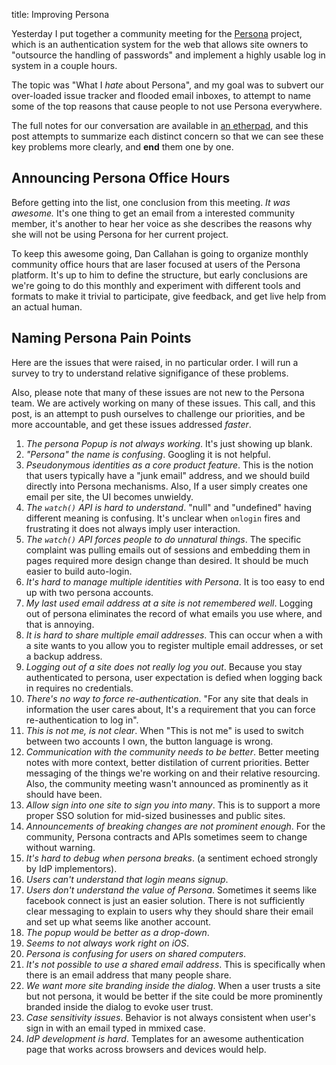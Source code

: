 title: Improving Persona

Yesterday I put together a community meeting for the [Persona][]
project, which is an authentication system for the web that allows
site owners to "outsource the handling of passwords" and implement a
highly usable log in system in a couple hours.

[Persona]: https://login.persona.org/

The topic was "What I *hate* about Persona", and my goal was to
subvert our over-loaded issue tracker and flooded email inboxes, to
attempt to name some of the top reasons that cause people to not
use Persona everywhere.

The full notes for our conversation are available in [an etherpad][], and this
post attempts to summarize each distinct concern so that we can see these key
problems more clearly, and **end** them one by one.

[an etherpad]: https://id.etherpad.mozilla.org/why-i-hate-persona

## Announcing Persona Office Hours

Before getting into the list, one conclusion from this meeting.  *It was
awesome.*  It's one thing to get an email from a interested community member,
it's another to hear her voice as she describes the reasons why she will not
be using Persona for her current project.

To keep this awesome going, Dan Callahan is going to organize monthly
community office hours that are laser focused at users of the Persona
platform.  It's up to him to define the structure, but early conclusions
are we're going to do this monthly and experiment with different tools
and formats to make it trivial to participate, give feedback, and get
live help from an actual human.

## Naming Persona Pain Points

Here are the issues that were raised, in no particular order.  I will
run a survey to try to understand relative signifigance of these problems.

Also, please note that many of these issues are not new to the Persona
team.  We are actively working on many of these issues.  This call, and
this post, is an attempt to push ourselves to challenge our priorities,
and be more accountable, and get these issues addressed *faster*.

1.  *The persona Popup is not always working*. It's just showing up blank.
2.  *"Persona" the name is confusing*.  Googling it is not helpful.
3.  *Pseudonymous identities as a core product feature*.  This is the notion
    that users typically have a "junk email" address, and we should build
    directly into Persona mechanisms.  Also, If a user simply creates
    one email per site, the UI becomes unwieldy.
4.  *The `watch()` API is hard to understand*.  "null" and "undefined"
    having different meaning is confusing.  It's unclear when `onlogin`
    fires and frustrating it does not always imply user interaction.
5.  *The `watch()` API forces people to do unnatural things*.  The specific
    complaint was pulling emails out of sessions and embedding them
    in pages required more design change than desired.  It should be much
    easier to build auto-login.
6.  *It's hard to manage multiple identities with Persona*.  It is too
    easy to end up with two persona accounts.
7.  *My last used email address at a site is not remembered well*.  Logging
    out of persona eliminates the record of what emails you use where, and
    that is annoying.
8.  *It is hard to share multiple email addresses*.  This can occur when a
    with a site wants to you allow you to
    register multiple email addresses, or set a backup address.
9.  *Logging out of a site does not really log you out*.  Because you stay
    authenticated to persona, user expectation is defied when logging back
    in requires no credentials.
10. *There's no way to force re-authentication*.  "For any site that deals
    in information the user cares about, It's a requirement that you can
    force re-authentication to log in".
11. *This is not me, is not clear*.  When "This is not me" is used to switch
    between two accounts I own, the button language is wrong.
12. *Communication with the community needs to be better*.  Better meeting
    notes with more context, better distilation of current priorities.  Better
    messaging of the things we're working on and their relative resourcing.
    Also, the community meeting wasn't announced as prominently as it should
    have been.
13. *Allow sign into one site to sign you into many*.  This is to support
    a more proper SSO solution for mid-sized businesses and public sites.
14. *Announcements of breaking changes are not prominent enough*.  For the
    community, Persona contracts and APIs sometimes seem to change without
    warning.
15. *It's hard to debug when persona breaks*. (a sentiment echoed strongly
    by IdP implementors).
16. *Users can't understand that login means signup*.
17. *Users don't understand the value of Persona*.  Sometimes it seems like
    facebook connect is just an easier solution.  There is not sufficiently
    clear messaging to explain to users why they should share their email
    and set up what seems like another account.
18. *The popup would be better as a drop-down*.
19. *Seems to not always work right on iOS*.
20. *Persona is confusing for users on shared computers*.
21. *It's not possible to use a shared email address*.  This is specifically
    when there is an email address that many people share.
22. *We want more site branding inside the dialog*.  When a user trusts a
    site but not persona, it would be better if the site could be more
    prominently branded inside the dialog to evoke user trust.
23. *Case sensitivity issues*.  Behavior is not always consistent when
    user's sign in with an email typed in mmixed case.
24. *IdP development is hard*.  Templates for an awesome authentication
    page that works across browsers and devices would help.
